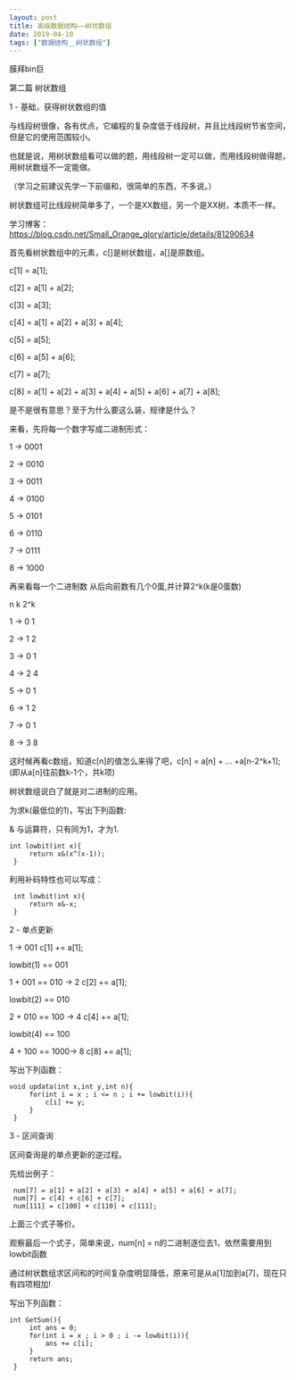 ```yaml
---
layout: post
title: 高级数据结构——树状数组
date: 2019-04-10
tags: ["数据结构__树状数组"]
---
```


<!-- wp:paragraph -->

膜拜bin巨  

第二篇 树状数组

<!-- /wp:paragraph -->

<!-- wp:paragraph -->

1 - 基础，获得树状数组的值  

与线段树很像，各有优点，它编程的复杂度低于线段树，并且比线段树节省空间，但是它的使用范围较小。  

也就是说，用树状数组看可以做的题，用线段树一定可以做，而用线段树做得题，用树状数组不一定能做。

<!-- /wp:paragraph -->

<!-- wp:paragraph -->

（学习之前建议先学一下前缀和，很简单的东西，不多说。）

<!-- /wp:paragraph -->

<!-- wp:paragraph -->

树状数组可比线段树简单多了，一个是XX数组，另一个是XX树，本质不一样。

<!-- /wp:paragraph -->

<!-- wp:paragraph -->

学习博客：https://blog.csdn.net/Small_Orange_glory/article/details/81290634  

首先看树状数组中的元素，c[]是树状数组，a[]是原数组。  

c[1] = a[1];  

c[2] = a[1] + a[2];  

c[3] = a[3];  

c[4] = a[1] + a[2] + a[3] + a[4];  

c[5] = a[5];  

c[6] = a[5] + a[6];  

c[7] = a[7];  

c[8] = a[1] + a[2] + a[3] + a[4] + a[5] + a[6] + a[7] + a[8];

<!-- /wp:paragraph -->

<!-- wp:paragraph -->

是不是很有意思？至于为什么要这么装，规律是什么？

<!-- /wp:paragraph -->

<!-- wp:paragraph -->

来看，先将每一个数字写成二进制形式：  

1 -> 0001  

2 -> 0010  

3 -> 0011  

4 -> 0100  

5 -> 0101  

6 -> 0110  

7 -> 0111  

8 -> 1000

<!-- /wp:paragraph -->

<!-- wp:paragraph -->

再来看每一个二进制数 从后向前数有几个0蛋,并计算2^k(k是0蛋数)

<!-- /wp:paragraph -->

<!-- wp:paragraph -->

n    k    2^k  

1 -> 0    1  

2 -> 1    2  

3 -> 0    1  

4 -> 2    4  

5 -> 0    1  

6 -> 1    2  

7 -> 0    1  

8 -> 3    8

<!-- /wp:paragraph -->

<!-- wp:paragraph -->

这时候再看c数组，知道c[n]的值怎么来得了吧，c[n] = a[n] + ... +a[n-2^k+1];(即从a[n]往前数k-1个，共k项)  

树状数组说白了就是对二进制的应用。

<!-- /wp:paragraph -->

<!-- wp:paragraph -->

为求k(最低位的1)，写出下列函数:

<!-- /wp:paragraph -->

<!-- wp:paragraph -->

& 与运算符，只有同为1，才为1.

<!-- /wp:paragraph -->

<!-- wp:code -->

    int lowbit(int x){
         return x&(x^(x-1));
     }

<!-- /wp:code -->

<!-- wp:paragraph -->

利用补码特性也可以写成：  

<!-- /wp:paragraph -->

<!-- wp:code -->

     int lowbit(int x){
         return x&-x;
     }

<!-- /wp:code -->

<!-- wp:paragraph -->

2 - 单点更新

<!-- /wp:paragraph -->

<!-- wp:paragraph -->

1 -> 001 c[1] += a[1];

<!-- /wp:paragraph -->

<!-- wp:paragraph -->

lowbit(1) == 001  

1 + 001 == 010 -> 2 c[2] += a[1];

<!-- /wp:paragraph -->

<!-- wp:paragraph -->

lowbit(2) == 010  

2 + 010 == 100 -> 4 c[4] += a[1];

<!-- /wp:paragraph -->

<!-- wp:paragraph -->

lowbit(4) == 100  

4 + 100 == 1000-> 8 c[8] += a[1];

<!-- /wp:paragraph -->

<!-- wp:paragraph -->

写出下列函数：

<!-- /wp:paragraph -->

<!-- wp:code -->

    void updata(int x,int y,int n){
         for(int i = x ; i <= n ; i += lowbit(i)){
             c[i] += y;
         }
     }

<!-- /wp:code -->

<!-- wp:paragraph -->

3 - 区间查询

<!-- /wp:paragraph -->

<!-- wp:paragraph -->

区间查询是的单点更新的逆过程。

<!-- /wp:paragraph -->

<!-- wp:paragraph -->

先给出例子：

<!-- /wp:paragraph -->

<!-- wp:code -->

     num[7] = a[1] + a[2] + a[3] + a[4] + a[5] + a[6] + a[7];
     num[7] = c[4] + c[6] + c[7];
     num[111] = c[100] + c[110] + c[111];

<!-- /wp:code -->

<!-- wp:paragraph -->

上面三个式子等价。

<!-- /wp:paragraph -->

<!-- wp:paragraph -->

观察最后一个式子，简单来说，num[n] = n的二进制逐位去1，依然需要用到lowbit函数

<!-- /wp:paragraph -->

<!-- wp:paragraph -->

通过树状数组求区间和的时间复杂度明显降低，原来可是从a[1]加到a[7]，现在只有四项相加!

<!-- /wp:paragraph -->

<!-- wp:paragraph -->

写出下列函数：

<!-- /wp:paragraph -->

<!-- wp:code -->

    int GetSum(){
         int ans = 0;
         for(int i = x ; i > 0 ; i -= lowbit(i)){
             ans += c[i];
         }
         return ans;
     }

<!-- /wp:code -->